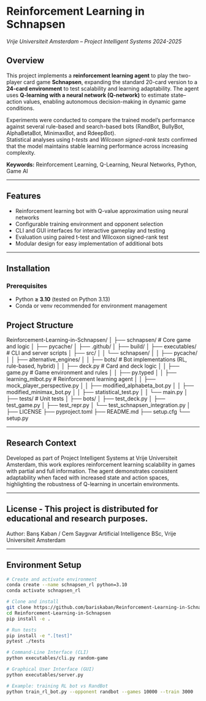 # Reinforcement Learning in Schnapsen  
*Vrije Universiteit Amsterdam – Project Intelligent Systems 2024-2025*  

## Overview  
This project implements a **reinforcement learning agent** to play the two-player card game **Schnapsen**, expanding the standard 20-card version to a **24-card environment** to test scalability and learning adaptability. The agent uses **Q-learning with a neural network (Q-network)** to estimate state–action values, enabling autonomous decision-making in dynamic game conditions.  

Experiments were conducted to compare the trained model’s performance against several rule-based and search-based bots (RandBot, BullyBot, AlphaBetaBot, MinimaxBot, and RdeepBot).  
Statistical analyses using *t-tests* and *Wilcoxon signed-rank tests* confirmed that the model maintains stable learning performance across increasing complexity.  

**Keywords:** Reinforcement Learning, Q-Learning, Neural Networks, Python, Game AI  

---

## Features  
- Reinforcement learning bot with Q-value approximation using neural networks  
- Configurable training environment and opponent selection  
- CLI and GUI interfaces for interactive gameplay and testing  
- Evaluation using paired t-test and Wilcoxon signed-rank test  
- Modular design for easy implementation of additional bots  

---

## Installation  

### Prerequisites  
- Python **≥ 3.10** (tested on Python 3.13)  
- Conda or venv recommended for environment management  

## Project Structure
Reinforcement-Learning-in-Schnapsen/
│
├── schnapsen/                     # Core game and logic
│   ├── pycache/
│   ├── .github/
│   ├── build/
│   ├── executables/               # CLI and server scripts
│   ├── src/
│   │   └── schnapsen/
│   │       ├── pycache/
│   │       ├── alternative_engines/
│   │       ├── bots/              # Bot implementations (RL, rule-based, hybrid)
│   │       ├── deck.py            # Card and deck logic
│   │       ├── game.py            # Game environment and rules
│   │       ├── py.typed
│   │       ├── learning_mlbot.py  # Reinforcement learning agent
│   │       ├── mock_player_perspective.py
│   │       ├── modified_alphabeta_bot.py
│   │       ├── modified_minimax_bot.py
│   │       ├── statistical_test.py
│   │       └── main.py
│
├── tests/                         # Unit tests
│   ├── bots/
│   ├── test_deck.py
│   ├── test_game.py
│   ├── test_repr.py
│   └── test_schnapsen_integration.py
│
├── LICENSE
├── pyproject.toml
├── README.md
├── setup.cfg
└── setup.py

---

## Research Context 
Developed as part of Project Intelligent Systems at Vrije Universiteit Amsterdam, this work explores reinforcement learning scalability in games with partial and full information.
The agent demonstrates consistent adaptability when faced with increased state and action spaces, highlighting the robustness of Q-learning in uncertain environments.

---

## License - This project is distributed for educational and research purposes.

Author: Barış Kaban / Cem Saygıvar
Artificial Intelligence BSc, Vrije Universiteit Amsterdam

---
## Environment Setup
```bash
# Create and activate environment
conda create --name schnapsen_rl python=3.10
conda activate schnapsen_rl

# Clone and install
git clone https://github.com/bariskaban/Reinforcement-Learning-in-Schnapsen.git
cd Reinforcement-Learning-in-Schnapsen
pip install -e .

# Run tests
pip install -e ".[test]"
pytest ./tests

# Command-Line Interface (CLI)
python executables/cli.py random-game

# Graphical User Interface (GUI)
python executables/server.py

# Example: training RL bot vs RandBot
python train_rl_bot.py --opponent randbot --games 10000 --train 3000
